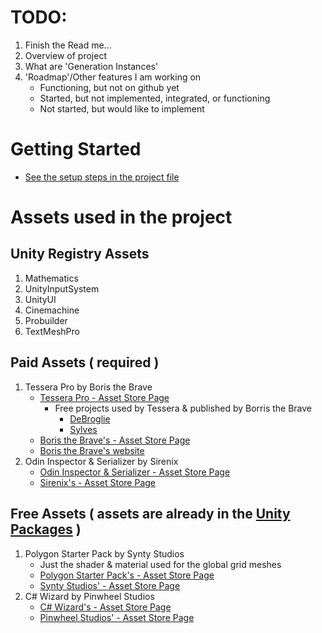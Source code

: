 # TODO:
1. Finish the Read me...
2. Overview of project
3. What are 'Generation Instances'
5. 'Roadmap'/Other features I am working on
   - Functioning, but not on github yet
   - Started, but not implemented, integrated, or functioning
   - Not started, but would like to implement
    

# Getting Started 
- [See the setup steps in the project file](https://github.com/SomeGuyEight/CaveGenerationSystem/tree/main/project#getting-the-project-set-up)

# Assets used in the project

## Unity Registry Assets
1. Mathematics
2. UnityInputSystem
3. UnityUI
4. Cinemachine
5. Probuilder
6. TextMeshPro

## Paid Assets ( required )
  1. Tessera Pro by Boris the Brave
      - [Tessera Pro - Asset Store Page](https://assetstore.unity.com/packages/tools/level-design/tessera-pro-161077)
         - Free projects used by Tessera & published by Borris the Brave
            - [DeBroglie](boristhebrave.github.io/DeBroglie/)
            - [Sylves](https://github.com/BorisTheBrave/sylves)
      - [Boris the Brave's - Asset Store Page](https://assetstore.unity.com/publishers/44953)
      - [Boris the Brave's website](https://www.boristhebrave.com)
  2. Odin Inspector & Serializer by Sirenix
      - [Odin Inspector & Serializer - Asset Store Page](https://assetstore.unity.com/packages/tools/utilities/odin-inspector-and-serializer-89041)
      - [Sirenix's - Asset Store Page](https://assetstore.unity.com/publishers/3727)


## Free Assets ( assets are already in the [Unity Packages](https://github.com/SomeGuyEight/CaveGenerationSystem/tree/4c888d3da846606709f5c0a175df60ea86241f89/project/unity-packages) )
  1. Polygon Starter Pack by Synty Studios
      - Just the shader & material used for the global grid meshes
      - [Polygon Starter Pack's - Asset Store Page](https://assetstore.unity.com/packages/essentials/tutorial-projects/polygon-starter-pack-low-poly-3d-art-by-synty-156819)
      - [Synty Studios' - Asset Store Page](https://assetstore.unity.com/publishers/5217)
  3. C# Wizard by Pinwheel Studios
      - [C# Wizard's - Asset Store Page](https://assetstore.unity.com/packages/tools/utilities/csharp-wizard-104887)
      - [Pinwheel Studios' - Asset Store Page](https://assetstore.unity.com/publishers/17305)

